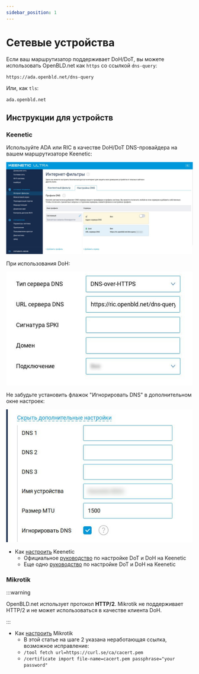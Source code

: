 ```yaml
---
sidebar_position: 1
---
```


# Сетевые устройства

Если ваш маршрутизатор поддерживает DoH/DoT, вы можете использовать OpenBLD.net как `https` со ссылкой `dns-query`:

```shell
https://ada.openbld.net/dns-query
```

Или, как `tls`:

```shell
ada.openbld.net
```

## Инструкции для устройств

### Keenetic

Используйте ADA или RIC в качестве DoH/DoT DNS-провайдера на вашем маршрутизаторе Keenetic:

![Setup OpenBLD.net on Keenetic DoH DNS settings](img/setup-doh-openbld-keenetic-1.jpeg)

При использования DoH:

![Setup OpenBLD.net on Keenetic DoH DNS settings](img/setup-doh-openbld-keenetic-2.jpeg)

Не забудьте установить флажок "Игнорировать DNS" в дополнительном окне настроек:

![Setup OpenBLD.net on Keenetic DoH DNS settings](img/setup-doh-openbld-keenetic-3.jpeg)

* Как [настроить](https://help.keenetic.com/hc/ru/articles/360007687159-%D0%9F%D1%80%D0%BE%D0%BA%D1%81%D0%B8-%D1%81%D0%B5%D1%80%D0%B2%D0%B5%D1%80%D1%8B-DNS-over-TLS-%D0%B8-DNS-over-HTTPS-%D0%B4%D0%BB%D1%8F-%D1%88%D0%B8%D1%84%D1%80%D0%BE%D0%B2%D0%B0%D0%BD%D0%B8%D1%8F-DNS-%D0%B7%D0%B0%D0%BF%D1%80%D0%BE%D1%81%D0%BE%D0%B2) Keenetic
  * Официальное [руководство](https://support.keenetic.ru/eaeu/ultra/kn-1811/en/31543-dot-and-doh-proxy-servers-for-dns-requests-encryption.html) по настройке DoT и DoH на Keenetic
  * Еще одно [руководство](https://help.keenetic.com/hc/ru/articles/360007687159-%D0%9F%D1%80%D0%BE%D0%BA%D1%81%D0%B8-%D1%81%D0%B5%D1%80%D0%B2%D0%B5%D1%80%D1%8B-DNS-over-TLS-%D0%B8-DNS-over-HTTPS-%D0%B4%D0%BB%D1%8F-%D1%88%D0%B8%D1%84%D1%80%D0%BE%D0%B2%D0%B0%D0%BD%D0%B8%D1%8F-DNS-%D0%B7%D0%B0%D0%BF%D1%80%D0%BE%D1%81%D0%BE%D0%B2) по настройке DoT и DoH на Keenetic

### Mikrotik

:::warning

OpenBLD.net использует протокол **HTTP/2**. Mikrotik не поддерживает HTTP/2 и не может использоваться в качестве клиента DoH.

:::

* Как [настроить](https://jcutrer.com/howto/networking/mikrotik/mikrotik-dns-over-https) Mikrotik
  * В этой статье на шаге 2 указана неработающая ссылка, возможное исправление:
  * `/tool fetch url=https://curl.se/ca/cacert.pem`
  * `/certificate import file-name=cacert.pem passphrase="your password"`
